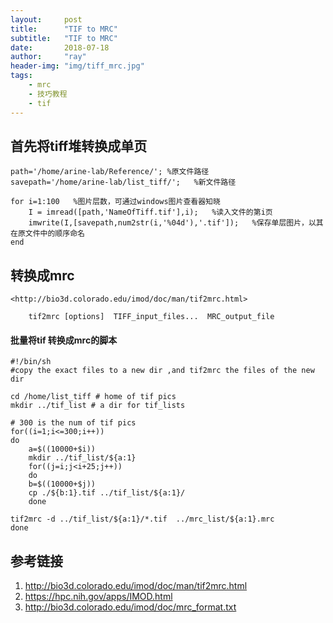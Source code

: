 ```yaml
---
layout:     post
title:      "TIF to MRC"
subtitle:   "TIF to MRC"
date:       2018-07-18
author:     "ray"
header-img: "img/tiff_mrc.jpg"
tags:
    - mrc
    - 技巧教程
    - tif
---
```


## 首先将tiff堆转换成单页

```
path='/home/arine-lab/Reference/'; %原文件路径
savepath='/home/arine-lab/list_tiff/';   %新文件路径    

for i=1:100   %图片层数，可通过windows图片查看器知晓  
    I = imread([path,'NameOfTiff.tif'],i);   %读入文件的第i页
    imwrite(I,[savepath,num2str(i,'%04d'),'.tif']);   %保存单层图片，以其在原文件中的顺序命名
end
```

## 转换成mrc

	<http://bio3d.colorado.edu/imod/doc/man/tif2mrc.html>
	
```
	tif2mrc [options]  TIFF_input_files...  MRC_output_file
```

#### 批量将tif 转换成mrc的脚本

```
#!/bin/sh
#copy the exact files to a new dir ,and tif2mrc the files of the new dir
 
cd /home/list_tiff # home of tif pics 
mkdir ../tif_list # a dir for tif_lists

# 300 is the num of tif pics 
for((i=1;i<=300;i++)) 
do
	a=$((10000+$i))
	mkdir ../tif_list/${a:1}	
	for((j=i;j<i+25;j++))
	do
	b=$((10000+$j))
	cp ./${b:1}.tif ../tif_list/${a:1}/
	done
	
tif2mrc -d ../tif_list/${a:1}/*.tif  ../mrc_list/${a:1}.mrc
done

```

## 参考链接
1. http://bio3d.colorado.edu/imod/doc/man/tif2mrc.html
2. https://hpc.nih.gov/apps/IMOD.html
3. http://bio3d.colorado.edu/imod/doc/mrc_format.txt


